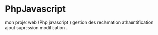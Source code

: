 # PhpJavascript
mon projet web (Php javascript ) gestion des reclamation athauntification ajout supression modification ..
